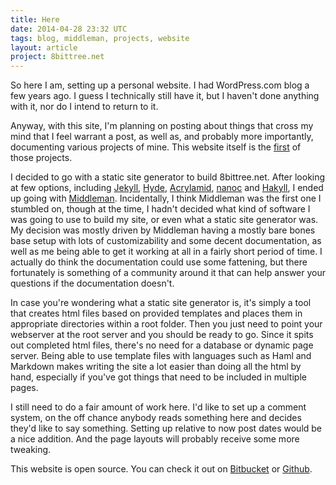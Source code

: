 ```yaml
---
title: Here
date: 2014-04-28 23:32 UTC
tags: blog, middleman, projects, website
layout: article
project: 8bittree.net
---
```


So here I am, setting up a personal website. I had WordPress.com blog a few
years ago. I guess I technically still have it, but I haven't done anything
with it, nor do I intend to return to it.

Anyway, with this site, I'm planning on posting about things that cross my mind
that I feel warrant a post, as well as, and probably more importantly,
documenting various projects of mine. This website itself is the [first] of
those projects.

[first]: /projects/8bittree-net

I decided to go with a static site generator to build 8bittree.net. After
looking at few options, including [Jekyll], [Hyde], [Acrylamid], [nanoc] and
[Hakyll], I ended up going with [Middleman]. Incidentally, I think Middleman was
the first one I stumbled on, though at the time, I hadn't decided what kind of
software I was going to use to build my site, or even what a static site
generator was. My decision was mostly driven by Middleman having a mostly bare
bones base setup with lots of customizability and some decent documentation, as
well as me being able to get it working at all in a fairly short period of time.
I actually do think the documentation could use some fattening, but there
fortunately is something of a community around it that can help answer your
questions if the documentation doesn't.

[Jekyll]: http://jekyllrb.com/
[Hyde]: https://hyde.github.io/
[Acrylamid]: http://posativ.org/acrylamid/
[nanoc]: http://nanoc.ws/
[Hakyll]: http://jaspervdj.be/hakyll/
[Middleman]: http://middlemanapp.com/

In case you're wondering what a static site generator is, it's simply a tool
that creates html files based on provided templates and places them in
appropriate directories within a root folder. Then you just need to point your
webserver at the root server and you should be ready to go. Since it spits out
completed html files, there's no need for a database or dynamic page server.
Being able to use template files with languages such as Haml and Markdown makes
writing the site a lot easier than doing all the html by hand, especially if
you've got things that need to be included in multiple pages.

I still need to do a fair amount of work here. I'd like to set up a comment
system, on the off chance anybody reads something here and decides they'd like
to say something. Setting up relative to now post dates would be a nice
addition. And the page layouts will probably receive some more tweaking.

This website is open source. You can check it out on [Bitbucket] or [Github].

[Bitbucket]: https://bitbucket.org/8bittree/8bittree.net
[Github]: https://github.com/8bittree/8bittree.net
